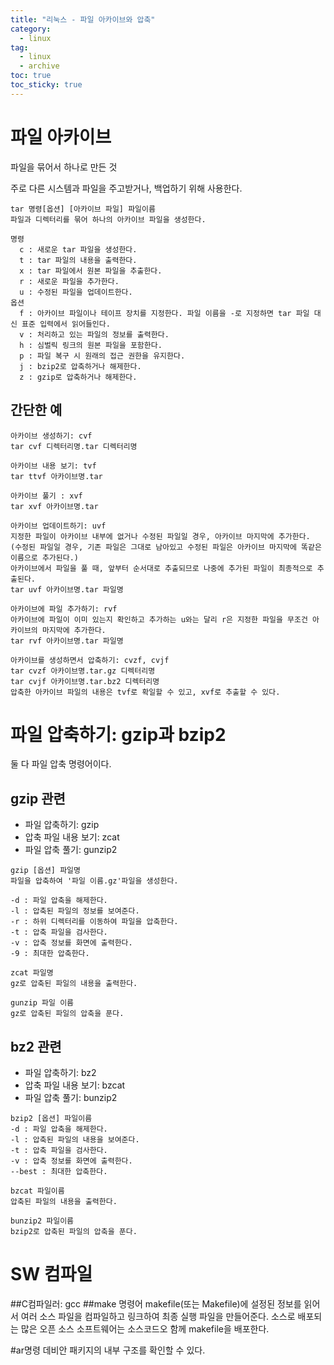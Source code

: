 ```yaml
---
title: "리눅스 - 파일 아카이브와 압축"
category:
  - linux
tag:
  - linux
  - archive
toc: true
toc_sticky: true
---
```


# 파일 아카이브

파일을 묶어서 하나로 만든 것

주로 다른 시스템과 파일을 주고받거나, 백업하기 위해 사용한다.

~~~
tar 명령[옵션] [아카이브 파일] 파일이름
파일과 디렉터리를 묶어 하나의 아카이브 파일을 생성한다.

명령
  c : 새로운 tar 파일을 생성한다.
  t : tar 파일의 내용을 출력한다.
  x : tar 파일에서 원본 파일을 추출한다.
  r : 새로운 파일을 추가한다.
  u : 수정된 파일을 업데이트한다.
옵션
  f : 아카이브 파일이나 테이프 장치를 지정한다. 파일 이름을 -로 지정하면 tar 파일 대신 표준 입력에서 읽어들인다.
  v : 처리하고 있는 파일의 정보를 출력한다.
  h : 심벌릭 링크의 원본 파일을 포함한다.
  p : 파일 복구 시 원래의 접근 권한을 유지한다.
  j : bzip2로 압축하거나 해제한다.
  z : gzip로 압축하거나 해제한다.
~~~

## 간단한 예

```
아카이브 생성하기: cvf
tar cvf 디렉터리명.tar 디렉터리명

아카이브 내용 보기: tvf
tar ttvf 아카이브명.tar

아카이브 풀기 : xvf
tar xvf 아카이브명.tar

아카이브 업데이트하기: uvf
지정한 파일이 아카이브 내부에 없거나 수정된 파일일 경우, 아카이브 마지막에 추가한다.
(수정된 파일일 경우, 기존 파일은 그대로 남아있고 수정된 파일은 아카이브 마지막에 똑같은 이름으로 추가된다.)
아카이브에서 파일을 풀 때, 앞부터 순서대로 추출되므로 나중에 추가된 파일이 최종적으로 추출된다.
tar uvf 아카이브명.tar 파일명

아카이브에 파일 추가하기: rvf
아카이브에 파일이 이미 있는지 확인하고 추가하는 u와는 달리 r은 지정한 파일을 무조건 아카이브의 마지막에 추가한다.
tar rvf 아카이브명.tar 파일명

아카이브를 생성하면서 압축하기: cvzf, cvjf
tar cvzf 아카이브명.tar.gz 디렉터리명
tar cvjf 아카이브명.tar.bz2 디렉터리명
압축한 아카이브 파일의 내용은 tvf로 확일할 수 있고, xvf로 추출할 수 있다.
```

# 파일 압축하기: gzip과 bzip2

둘 다 파일 압축 명령어이다.

## gzip 관련

- 파일 압축하기: gzip
- 압축 파일 내용 보기: zcat
- 파일 압축 풀기: gunzip2

~~~
gzip [옵션] 파일명
파일을 압축하여 '파일 이름.gz'파일을 생성한다.

-d : 파일 압축을 해제한다.
-l : 압축된 파일의 정보를 보여준다.
-r : 하위 디렉터리를 이동하여 파일을 압축한다.
-t : 압축 파일을 검사한다.
-v : 압축 정보를 화면에 출력한다.
-9 : 최대한 압축한다.
~~~

~~~
zcat 파일명
gz로 압축된 파일의 내용을 출력한다.
~~~

~~~
gunzip 파일 이름
gz로 압축된 파일의 압축을 푼다.
~~~

## bz2 관련

- 파일 압축하기: bz2
- 압축 파일 내용 보기: bzcat
- 파일 압축 풀기: bunzip2

~~~
bzip2 [옵션] 파일이름
-d : 파일 압축을 해제한다.
-l : 압축된 파일의 내용을 보여준다.
-t : 압축 파일을 검사한다.
-v : 압축 정보를 화면에 출력한다.
--best : 최대한 압축한다.
~~~

~~~
bzcat 파일이름
압축된 파일의 내용을 출력한다.
~~~

~~~
bunzip2 파일이름
bzip2로 압축된 파일의 압축을 푼다.
~~~




# SW 컴파일
##C컴파일러: gcc
##make 명령어
makefile(또는 Makefile)에 설정된 정보를 읽어서 여러 소스 파일을 컴파일하고 링크하여 최종 실행 파일을 만들어준다.
소스로 배포되는 많은 오픈 소스 소프트웨어는 소스코드오 함께 makefile을 배포한다.





#ar명령
데비안 패키지의 내부 구조를 확인할 수 있다.
